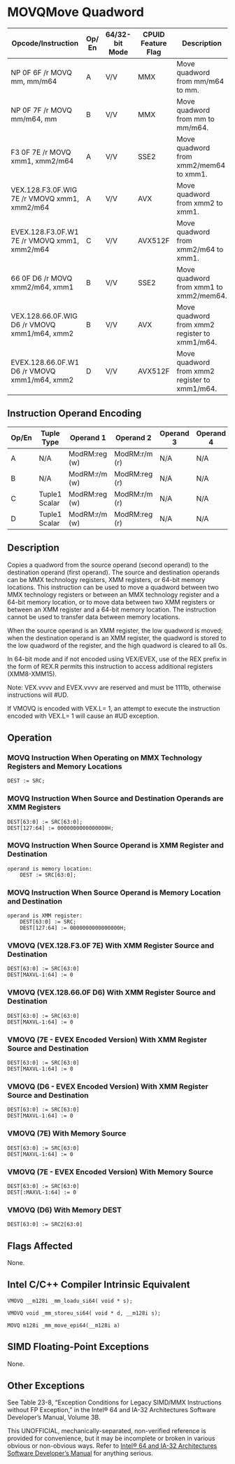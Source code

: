 # MOVQ**Move Quadword**

| Opcode/Instruction                           | Op/ En | 64/32-bit Mode | CPUID Feature Flag | Description                                   |
| -------------------------------------------- | ------ | -------------- | ------------------ | --------------------------------------------- |
| NP 0F 6F /r MOVQ mm, mm/m64                  | A      | V/V            | MMX                | Move quadword from mm/m64 to mm.              |
| NP 0F 7F /r MOVQ mm/m64, mm                  | B      | V/V            | MMX                | Move quadword from mm to mm/m64.              |
| F3 0F 7E /r MOVQ xmm1, xmm2/m64              | A      | V/V            | SSE2               | Move quadword from xmm2/mem64 to xmm1.        |
| VEX.128.F3.0F.WIG 7E /r VMOVQ xmm1, xmm2/m64 | A      | V/V            | AVX                | Move quadword from xmm2 to xmm1.              |
| EVEX.128.F3.0F.W1 7E /r VMOVQ xmm1, xmm2/m64 | C      | V/V            | AVX512F            | Move quadword from xmm2/m64 to xmm1.          |
| 66 0F D6 /r MOVQ xmm2/m64, xmm1              | B      | V/V            | SSE2               | Move quadword from xmm1 to xmm2/mem64.        |
| VEX.128.66.0F.WIG D6 /r VMOVQ xmm1/m64, xmm2 | B      | V/V            | AVX                | Move quadword from xmm2 register to xmm1/m64. |
| EVEX.128.66.0F.W1 D6 /r VMOVQ xmm1/m64, xmm2 | D      | V/V            | AVX512F            | Move quadword from xmm2 register to xmm1/m64. |

## Instruction Operand Encoding

| Op/En | Tuple Type    | Operand 1     | Operand 2     | Operand 3 | Operand 4 |
| ----- | ------------- | ------------- | ------------- | --------- | --------- |
| A     | N/A           | ModRM:reg (w) | ModRM:r/m (r) | N/A       | N/A       |
| B     | N/A           | ModRM:r/m (w) | ModRM:reg (r) | N/A       | N/A       |
| C     | Tuple1 Scalar | ModRM:reg (w) | ModRM:r/m (r) | N/A       | N/A       |
| D     | Tuple1 Scalar | ModRM:r/m (w) | ModRM:reg (r) | N/A       | N/A       |

## Description

Copies a quadword from the source operand (second operand) to the destination operand (first operand). The source and destination operands can be MMX technology registers, XMM registers, or 64-bit memory locations. This instruction can be used to move a quadword between two MMX technology registers or between an MMX technology register and a 64-bit memory location, or to move data between two XMM registers or between an XMM register and a 64-bit memory location. The instruction cannot be used to transfer data between memory locations.

When the source operand is an XMM register, the low quadword is moved; when the destination operand is an XMM register, the quadword is stored to the low quadword of the register, and the high quadword is cleared to all 0s.

In 64-bit mode and if not encoded using VEX/EVEX, use of the REX prefix in the form of REX.R permits this instruction to access additional registers (XMM8-XMM15).

Note: VEX.vvvv and EVEX.vvvv are reserved and must be 1111b, otherwise instructions will #​​​UD.

If VMOVQ is encoded with VEX.L= 1, an attempt to execute the instruction encoded with VEX.L= 1 will cause an #​​​UD exception.

## Operation

### MOVQ Instruction When Operating on MMX Technology Registers and Memory Locations

```
DEST := SRC;

```

### MOVQ Instruction When Source and Destination Operands are XMM Registers

```
DEST[63:0] := SRC[63:0];
DEST[127:64] := 0000000000000000H;

```

### MOVQ Instruction When Source Operand is XMM Register and Destination

```
operand is memory location:
    DEST := SRC[63:0];

```

### MOVQ Instruction When Source Operand is Memory Location and Destination

```
operand is XMM register:
    DEST[63:0] := SRC;
    DEST[127:64] := 0000000000000000H;

```

### VMOVQ (VEX.128.F3.0F 7E) With XMM Register Source and Destination

```
DEST[63:0] := SRC[63:0]
DEST[MAXVL-1:64] := 0

```

### VMOVQ (VEX.128.66.0F D6) With XMM Register Source and Destination

```
DEST[63:0] := SRC[63:0]
DEST[MAXVL-1:64] := 0

```

### VMOVQ (7E - EVEX Encoded Version) With XMM Register Source and Destination

```
DEST[63:0] := SRC[63:0]
DEST[MAXVL-1:64] := 0

```

### VMOVQ (D6 - EVEX Encoded Version) With XMM Register Source and Destination

```
DEST[63:0] := SRC[63:0]
DEST[MAXVL-1:64] := 0

```

### VMOVQ (7E) With Memory Source

```
DEST[63:0] := SRC[63:0]
DEST[MAXVL-1:64] := 0

```

### VMOVQ (7E - EVEX Encoded Version) With Memory Source

```
DEST[63:0] := SRC[63:0]
DEST[:MAXVL-1:64] := 0

```

### VMOVQ (D6) With Memory DEST

```
DEST[63:0] := SRC2[63:0]

```

## Flags Affected

None.

## Intel C/C++ Compiler Intrinsic Equivalent

```
VMOVQ __m128i _mm_loadu_si64( void * s);

```

```
VMOVQ void _mm_storeu_si64( void * d, __m128i s);

```

```
MOVQ m128i _mm_move_epi64(__m128i a)

```

## SIMD Floating-Point Exceptions

None.

## Other Exceptions

See Table 23-8, “Exception Conditions for Legacy SIMD/MMX Instructions without FP Exception,” in the Intel® 64 and IA-32 Architectures Software Developer’s Manual, Volume 3B.

This UNOFFICIAL, mechanically-separated, non-verified reference is provided for convenience, but it may be
incomplete or broken in various obvious or non-obvious
ways. Refer to [Intel® 64 and IA-32 Architectures Software Developer’s Manual](https://software.intel.com/en-us/download/intel-64-and-ia-32-architectures-sdm-combined-volumes-1-2a-2b-2c-2d-3a-3b-3c-3d-and-4) for anything serious.
